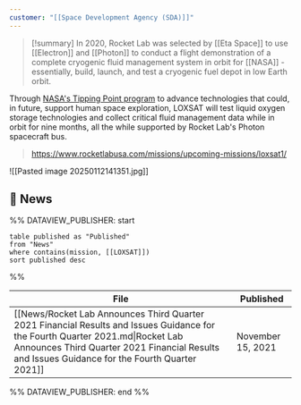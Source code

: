```yaml
---
customer: "[[Space Development Agency (SDA)]]"
---
```

>[!summary]
>In 2020, Rocket Lab was selected by [[Eta Space]] to use [[Electron]] and [[Photon]] to conduct a flight demonstration of a complete cryogenic fluid management system in orbit for [[NASA]] - essentially, build, launch, and test a cryogenic fuel depot in low Earth orbit.
>
Through [NASA's Tipping Point program](https://newspaceeconomy.ca/2024/05/03/nasas-tipping-point-program-fostering-commercial-space-innovation/) to advance technologies that could, in future, support human space exploration, LOXSAT will test liquid oxygen storage technologies and collect critical fluid management data while in orbit for nine months, all the while supported by Rocket Lab's Photon spacecraft bus.
>
>https://www.rocketlabusa.com/missions/upcoming-missions/loxsat1/

![[Pasted image 20250112141351.jpg]]

## 📰 News
%% DATAVIEW_PUBLISHER: start
```
table published as "Published"
from "News"
where contains(mission, [[LOXSAT]])
sort published desc

```
%%

| File                                                                                                                                                                                                                             | Published         |
| -------------------------------------------------------------------------------------------------------------------------------------------------------------------------------------------------------------------------------- | ----------------- |
| [[News/Rocket Lab Announces Third Quarter 2021 Financial Results and Issues Guidance for the Fourth Quarter 2021.md\|Rocket Lab Announces Third Quarter 2021 Financial Results and Issues Guidance for the Fourth Quarter 2021]] | November 15, 2021 |

%% DATAVIEW_PUBLISHER: end %%
